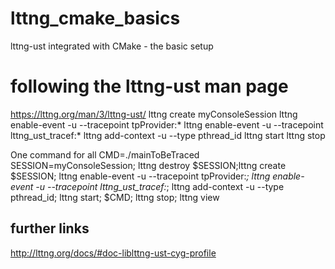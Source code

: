 # lttng_cmake_basics
lttng-ust integrated with CMake - the basic setup

# following the lttng-ust man page
https://lttng.org/man/3/lttng-ust/
lttng create myConsoleSession
lttng enable-event -u --tracepoint tpProvider:*
lttng enable-event -u --tracepoint lttng_ust_tracef:*
lttng add-context -u --type pthread_id
lttng start
<execute Command>
lttng stop

One command for all
CMD=./mainToBeTraced SESSION=myConsoleSession; lttng destroy $SESSION;lttng create $SESSION; lttng enable-event -u --tracepoint tpProvider:*; lttng enable-event -u --tracepoint lttng_ust_tracef:*; lttng add-context -u --type pthread_id; lttng start; $CMD; lttng stop; lttng view

## further links
http://lttng.org/docs/#doc-liblttng-ust-cyg-profile
